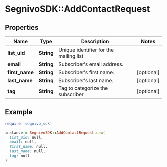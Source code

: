 # SegnivoSDK::AddContactRequest

## Properties

| Name | Type | Description | Notes |
| ---- | ---- | ----------- | ----- |
| **list_uid** | **String** | Unique identifier for the mailing list. |  |
| **email** | **String** | Subscriber&#39;s email address. |  |
| **first_name** | **String** | Subscriber&#39;s first name. | [optional] |
| **last_name** | **String** | Subscriber&#39;s last name. | [optional] |
| **tag** | **String** | Tag to categorize the subscriber. | [optional] |

## Example

```ruby
require 'segnivo_sdk'

instance = SegnivoSDK::AddContactRequest.new(
  list_uid: null,
  email: null,
  first_name: null,
  last_name: null,
  tag: null
)
```

